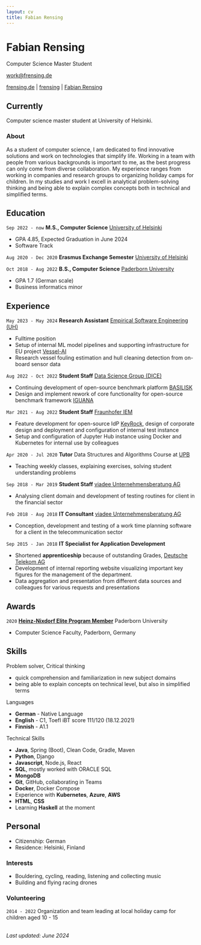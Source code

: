 ```yaml
---
layout: cv
title: Fabian Rensing
---
```

# Fabian Rensing
Computer Science Master Student

<a href="mailto:work@frensing.de">work@frensing.de</a>

<div id="webaddress">
    <a href="https://frensing.de"><i class="fas fa-home"></i> frensing.de</a>
    | <a href="https://github.com/frensing"><i class="fab fa-github"></i> frensing</a>
    | <a href="https://www.linkedin.com/in/fabian-rensing-75aa941b8"><i class="fab fa-linkedin"></i> Fabian Rensing</a>
</div>


## Currently

Computer science master student at University of Helsinki.

### About

As a student of computer science, I am dedicated to find innovative solutions and work on technologies that simplify life. Working in a team with people from various backgrounds is important to me, as the best progress can only come from diverse collaboration. My experience ranges from working in companies and research groups to organizing holiday camps for children. 
In my studies and work I excell in analytical problem-solving thinking and being able to explain complex concepts both in technical and simplified terms.
<!-- 
I want to use my analytical and technical skills to shape a sustainable future by developing software and solving various problems. -->


## Education

`Sep 2022 - now`
**M.S., Computer Science** [University of Helsinki](https://www.helsinki.fi/en/faculty-science/faculty/computer-science)
- GPA 4.85, Expected Graduation in June 2024
- Software Track

`Aug 2020 - Dec 2020`
**Erasmus Exchange Semester** [University of Helsinki](https://www.helsinki.fi/en/faculty-science/faculty/computer-science)

`Oct 2018 - Aug 2022`
**B.S., Computer Science** [Paderborn University](https://www.uni-paderborn.de/en/)
- GPA 1.7 (German scale)
- Business informatics minor 


## Experience

<!-- (See [LinkedIn](https://www.linkedin.com/in/fabian-rensing-75aa941b8) for short description of tasks) -->

<!-- ### Student Jobs -->

`May 2023 - May 2024`
**Research Assistant** [Empirical Software Engineering (UH)](https://www.helsinki.fi/en/researchgroups/empirical-software-engineering)
- Fulltime position
- Setup of internal ML model pipelines and supporting infrastructure for EU project [Vessel-AI](https://vessel-ai.eu/)
- Research vessel fouling estimation and hull cleaning detection from on-board sensor data

`Aug 2022 - Oct 2022`
**Student Staff** [Data Science Group (DICE)](https://dice-research.org/)
- Continuing development of open-source benchmark platform [BASILISK](https://github.com/dice-group/Basilisk)
- Design and implement rework of core functionality for open-source benchmark framework [IGUANA](https://github.com/dice-group/IGUANA)

`Mar 2021 - Aug 2022`
**Student Staff** [Fraunhofer IEM](https://www.iem.fraunhofer.de/en.html)
- Feature development for open-source IdP [KeyRock](https://github.com/ging/fiware-idm), design of corporate design and deployment and configuration of internal test instance
- Setup and configuration of Jupyter Hub instance using Docker and Kubernetes for internal use by colleagues

`Apr 2020 - Jul 2020`
**Tutor** Data Structures and Algorithms Course at [UPB](https://www.uni-paderborn.de/en/)
- Teaching weekly classes, explaining exercises, solving student understanding problems

`Sep 2018 - Mar 2019`
**Student Staff** [viadee Unternehmensberatung AG](https://www.viadee.de/en/)
- Analysing client domain and development of testing routines for client in the financial sector


<!-- ### Fulltime Work -->

`Feb 2018 - Aug 2018`
**IT Consultant** [viadee Unternehmensberatung AG](https://www.viadee.de/en/)
- Conception, development and testing of a work time planning software for a client in the telecommunication sector

`Sep 2015 - Jan 2018`
**IT Specialist for Application Development**
- Shortened **apprenticeship** because of outstanding Grades, [Deutsche Telekom AG](https://www.telekom.com/en)
- Development of internal reporting website visualizing important key figures for the management of the department.
- Data aggregation and presentation from different data sources and colleagues for various requests and presentations


## Awards

`2020`
[**Heinz-Nixdorf Elite Program Member**](https://www.eim.uni-paderborn.de/en/faculty/courses-of-study/studies/support-for-talent) Paderborn University
- Computer Science Faculty, Paderborn, Germany


## Skills
Problem solver, Critical thinking
- quick comprehension and familiarization in new subject domains
- being able to explain concepts on technical level, but also in simplified terms

Languages
- **German** - Native Language
- **English** - C1, Toefl iBT score 111/120 (18.12.2021)
- **Finnish** - A1.1

Technical Skills
- **Java**, Spring (Boot), Clean Code, Gradle, Maven
- **Python**, Django
- **Javascript**, Node.js, React
- **SQL**, mostly worked with ORACLE SQL
- **MongoDB**
- **Git**, GitHub, collaborating in Teams
- **Docker**, Docker Compose
- Experience with **Kubernetes**, **Azure**, **AWS**
- **HTML**, **CSS**
- Learning **Haskell** at the moment


## Personal
- Citizenship: German
- Residence: Helsinki, Finland

### Interests
- Bouldering, cycling, reading, listening and collecting music
- Building and flying racing drones

### Volunteering

`2014 - 2022`
Organization and team leading at local holiday camp for children aged 10 - 15

\
<em id="updated">Last updated: June 2024</em>


